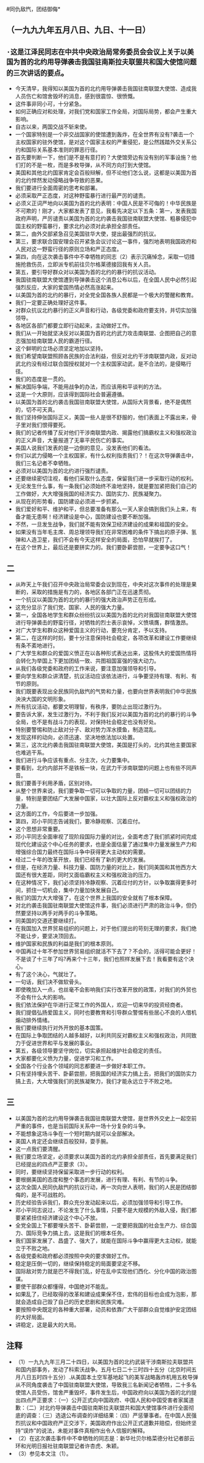 #同仇敌忾，团结御侮*## （一九九九年五月八日、九日、十一日）
## `·这是江泽民同志在中共中央政治局常务委员会会议上关于以美国为首的北约用导弹袭击我国驻南斯拉夫联盟共和国大使馆问题的三次讲话的要点`。- 今天清早，我得知以美国为首的北约用导弹袭击我国驻南联盟大使馆、造成我人员伤亡和馆舍毁坏的消息，感到很震惊、很愤慨。- 这件事非同小可，十分紧急。- 如何正确应对和处理，对我们党和国家工作全局，对国际局势，都会产生重大影响。- 自古以来，两国交战不斩来使。- 一个国家特别是一个非交战国家的使馆遭到轰炸，在全世界有没有?袭击一个主权国家的驻外使馆，是对这个国家主权的严重侵犯，是公然践踏外交关系公约和国际关系基本准则的罪恶行径。- 首先要判断一下，他们是不是有意打的？大使馆旁边有没有别的军事设施？他们打的不是一枚，而是多枚导弹，从不同方向打到大使馆。- 美国和其他北约国家肯定会百般辩解，但不论他们怎么说，这都是以美国为首的北约悍然发动侵略战争导致的恶果。- 我们要进行全面周密的思考和部署。- 必须采取严正态度，对这种野蛮暴行进行最严厉的谴责。- 必须义正词严地向以美国为首的北约表明：中国人民是不可侮的！中华民族是不可欺的！刚才，大家都发表了意见，我看先决定以下五条：第一，发表我国政府声明，严厉谴责以美国为首的北约袭击我国驻南联盟大使馆、粗暴侵犯中国主权的野蛮暴行，要求北约必须对此承担全部责任。- 第二，由外交部紧急召见美国驻华大使，提出最强烈的抗议。- 第三，要求联合国安理会召开紧急会议讨论这一事件，强烈地表明我国政府和人民对这一野蛮行径的原则立场和严正态度。- 第四，向在这次袭击事件中不幸牺牲的同志（2）表示沉痛悼念，采取一切措施抢救伤员，立即派专机前往贝尔格莱德接回我有关人员。- 第五，要引导好群众对以美国为首的北约的暴行的抗议活动。- 我国驻南联盟大使馆遭到导弹袭击这个消息公布以后，在全国人民中必然引起强烈反应，大家的爱国热情必然高涨起来。- 以美国为首的北约的暴行，对全党全国各族人民都是一个极大的警醒和教育。- 我们一定要正确处理好这件事。- 对群众抗议北约暴行的正义声音和行动，各级党委和政府要支持，并切实加强领导。- 各地区各部门都要立即行动起来，主动做好工作。- 我们从一开始就坚决反对以美国为首的北约武力攻击南联盟、企图把自己的意志强加给南联盟人民的霸道行径。- 这个鲜明的立场必须坚定地加以坚持。- 我们希望南联盟照顾各民族的合法利益，但反对北约干涉南联盟内政，反对动武北约没有经过联合国授权就对一个主权国家动武，是不合法的，是侵略行径。- 我们的态度是一贯的。- 解决国际争端，不能用战争的办法，而应该用和平谈判的方法。- 这是一个大原则，应该得到国际社会普遍遵循。- 以美国为首的北约袭击我国驻南联盟大使馆，从国际大背景看，绝不是偶然的，切不可天真。- 我们坚持伸张国际正义，美国一些人是很不舒服的，他们表面上不露出来，骨子里对我们恨得要死。- 我们的记者传播了反对他们干涉南联盟内政、揭露他们搞霸权主义和强权政治的正义声音，大量报道了无辜平民伤亡的事实。- 美国人说我们发表的是一边倒的意见，没发表他们的看法。- 你们以武力侵略一个主权国家，有什么权利指责我们？！在这次导弹袭击中，我们三名记者不幸牺牲。- 必须对以美国为首的北约进行强烈谴责。- 还要继续密切注视，看他们采取什么态度，保留我们进一步采取行动的权利。- 无论发生什么事，有一条我们必须始终不渝地坚持，就是要加紧把我们自己的工作做好，大大增强我国的经济实力、国防实力、民族凝聚力。- 从现在的形势看，国防建设必须进一步抓紧。- 我们爱好和平、维护和平，但总要准备有那么一天人家会搞到我们头上来，有备才能无患啊！经济建设是中心，国防建设也要不断加强。- 不然，一旦发生战争，我们就不能有效保卫经济建设的成果和祖国的安全。- 如果没有当年毛主席、周总理领导我们在非常困难的条件下搞出的原子弹、氢弹和人造卫星，我们不会有今天这样安全的局面，恐怕早就挨打了。- 在这个世界上，最后还是要拼实力的。我们要卧薪尝胆，一定要争这口气！
## 二- 从昨天上午我们召开中央政治局常委会议到现在，中央对这次事件的处理是果断的，采取的措施是有力的，各地区各部门正在迅速贯彻。- 一个抗议以美国为首的北约的暴行的强大政治声势正在形成。- 这充分显示了我们党、国家、人民的强大力量。- 第一，全国各地学生和群众纷纷抗议以美国为首的北约对我国驻南联盟大使馆进行导弹袭击的野蛮行径，对牺牲的烈士表示哀悼，义愤填膺，群情激昂。- 对广大学生和群众这种爱国主义的行动，要充分肯定，予以支持。- 第二，在这样的时刻，要十分注意保持社会稳定，各项改革和建设工作要继续有条不紊地进行。- 广大学生和群众的爱国义愤正在以各种形式表达出来，这股伟大的爱国热情将会转化为举国上下更加团结一致、共图祖国富强的强大动力。- 从我们各级党委和政府的工作来说，要注意加强领导和引导。- 要向学生和群众讲清楚，抗议活动应该依法进行，斗争要坚持有理、有利、有节的原则。- 我们既要表现出全民族同仇敌忾的气势和力量，也要向世界表明我们中华民族泱泱大国的文明形象。- 所有抗议活动，都要文明理智，有秩序，要防止出现过激行为。- 要告诉大家，发生过激行为，不利于我们反对以美国为首的北约的暴行的斗争全局，也不是有战斗力的表现，对保持社会稳定也没有好处。- 特别要警惕和防止敌对分子、敌对势力浑水摸鱼，制造混乱。- 发现这样的动向，必须迅速、坚决地依法加以处置。- 第三，这次北约袭击我国驻南联盟大使馆，美国是打头的，北约其他主要国家也难逃干系。- 我们进行斗争应该有重点、分主次，火力要集中。- 要看到，北约内部并不是铁板一块，在武力干涉南联盟的问题上也有些不同声音。- 我们要善于利用矛盾，区别对待。- 从整个世界来说，我们要争取一切可以争取的力量，团结一切可以团结的力量，特别是要团结广大发展中国家，以壮大国际上反对霸权主义和强权政治的力量。- 这方面的工作，今后要进一步加强。- 第四，邓小平同志告诫我们，要冷静观察、沉着应付。- 这个思想非常重要。- 邓小平同志全面审视了现阶段国际力量的对比，全面考虑了我们抓紧时间完成现代化建设这个中心任务的要求，也是全面估量了通过集中力量发展生产力和增强综合国力最终在国际斗争中获得更大主动权的需要。- 经过二十年的改革开放，我们已经有了新的更大的发展。- 但是，在经济力量、科技力量、国防力量的对比上，我们同美国和其他西方大国还有很大差距，同时又面临霸权主义和强权政治的压力。- 在这种情况下，我们必须坚持冷静观察、沉着应付的方针，以争取赢得更多时间，抓住一切机会，集中力量加快发展自己。- 我们的国力大大增强了，在这个世界上我国的安全就有了根本保障。- 对北约袭击我国驻南联盟大使馆这件事，我们必须进行严肃的政治斗争，但仍然要坚持以两手对两手的斗争策略。- 同美国的交道还要继续打。- 在我国加入世界贸易组织的问题上，对于他们提出的苛刻无理的要求，我们绝不能让步，要坚决顶回去。- 维护国家和民族的利益是我们的根本原则。- 中国再过十年不参加世界贸易组织就活不下去了？不会的，活得可能会更好！不是谈了十三年了吗?再来个十三年，我们也照样发展下去！我看要有这个决心。- 有了这个决心，气就壮了。- 一句话，我们决不做软骨头。- 即使晚加入一点，也丝毫不会影响我们实行改革开放的政策，对我们的外贸也不会有什么大的影响。- 我们依法保护在华进行正常工作的外国人，欢迎一切来华的投资经商者。- 我们提倡弘扬爱国主义，同时也要教育和引导群众警惕有些居心不良的人借机煽动排外情绪。- 我们要继续执行对外开放的基本国策。- 在国际上争取团结的人越多越好，以利共同反对霸权主义和强权政治，共同致力于促进世界和平与发展的事业。- 第五，各级领导要坚守岗位，切实承担起维护社会稳定的责任。- 大家都要化义愤为力量，促进学习和工作。- 全国各个行业各个领域的同志都要进一步做好本职工作。- 只有坚持埋头苦干、卧薪尝胆，把我国的经济实力搞上去，把我们的国防实力搞上去，大大增强我们的民族凝聚力，我们才能永远立于不败之地。## 三- 以美国为首的北约用导弹袭击我国驻南联盟大使馆，是世界外交史上一起空前严重的事件，也是当前国际关系中一场十分复杂的斗争。- 不能想象这场斗争在一个短时期内就可以全部解决。- 美国人肯定还会继续百般狡辩，耍手腕。- 这一点我们要清醒。- 我们要立场坚定，必须要求以美国为首的北约承担全部责任，首先要满足我们已经提出的四点严正要求（3）。- 同时，要继续坚持保留采取进一步行动的权利。- 要根据美国的态度和整个事态的发展，进行有理、有利、有节的斗争。- 这次全国人民同仇敌忾的抗议行动，再一次向世人表明，我们的人民是团结御侮的，是不可战胜的。- 历史经验告诉我们，群众充分发动起来以后，必须加强领导和引导工作。- 邓小平同志说过，不论发生了什么事情，只要不是大规模的外敌入侵，我们都要紧紧扭住经济建设这个中心不放。- 全党全国上下都要埋头苦干、卧薪尝胆，一定要把我国的社会生产力、综合国力、国际竞争力搞上去，这是我们的根本任务。- 我们国家发展了、昌盛了、强大了，就能在国际斗争中赢得更大主动权，就能立于不败之地。- 各级党委和政府都必须按照中央的要求做好工作。- 稳定是压倒一切的，继续保持稳定的局面要坚定不移。- 国际敌对势力就是巴不得我们乱，好在乱中实现他们西化、分化中国的政治图谋。- 要使干部群众都懂得，中国绝对不能乱。- 如果乱了，已经取得的改革和建设成果保不住，宏伟的目标也会成为泡影，那就会造成自己毁了自己的历史悲剧和民族灾难。- 要按照中央既定的各种重大部署，动员和依靠广大干部群众自觉维护安定团结的大好局面。- 讲稳定，这是最大的大局。## 注释
- （1）一九九九年三月二十四日，以美国为首的北约武装干涉南斯拉夫联盟共和国内部事务，发动了科索沃战争。五月七日二十三时四十五分（北京时间五月八日五时四十五分）.从美国本土空军基地起飞的美军战略轰炸机用五枚导弹从不同角度袭击了中国驻南联盟大使馆，导致我三名新闻记者牺牲，二十多名使馆人员受伤，馆舍严重毁坏，事件发生后，中国政府向以美国为首的北约提出四点严正要求：（一）公开正式向中国政府、中国人民和中国受害者家属道歉：（二）对北约导弹袭击中国驻南斯拉夫联盟共和国大使馆事件进行全面彻底的调查：（三）选退公布调查的详细结果：（四）严惩肇事者。在中国人民强烈抗议和中国政府严正交涉下，美国政府作出公开正式道歉并赔偿，但始终坚持“误炸”的说法，未能对事件真相作出令人信服的解释。- （2）在这次袭击事件中不幸牺牲的同志是：新华社贝尔格菜德分社记者部云环和光明日报社驻南联盟记者许杏虎、朱颖。- （3）参见本文注（1）。